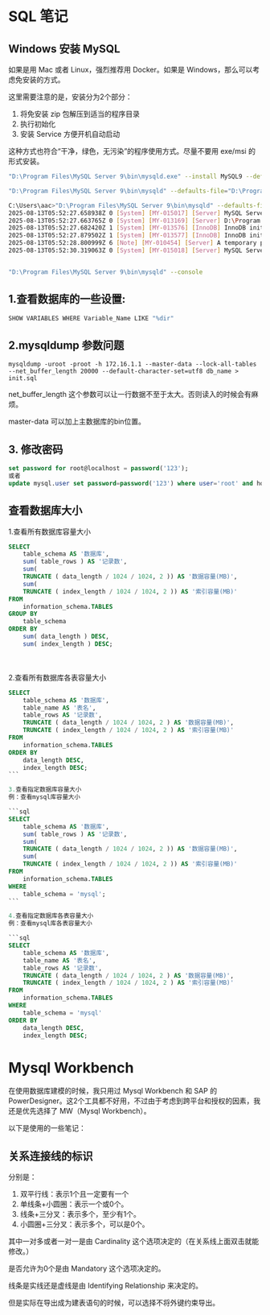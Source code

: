 # SQL 笔记

## Windows 安装 MySQL

如果是用 Mac 或者 Linux，强烈推荐用 Docker。如果是 Windows，那么可以考虑免安装的方式。

这里需要注意的是，安装分为2个部分：
1. 将免安装 zip 包解压到适当的程序目录
2. 执行初始化
3. 安装 Service 方便开机自动启动

这种方式也符合“干净，绿色，无污染”的程序使用方式。尽量不要用 exe/msi 的形式安装。

```sh
"D:\Program Files\MySQL Server 9\bin\mysqld.exe" --install MySQL9 --defaults-file="D:\Program Files\MySQL Server 9\my.ini"

"D:\Program Files\MySQL Server 9\bin\mysqld" --defaults-file="D:\Program Files\MySQL Server 9\my.ini" --initialize --console

C:\Users\aac>"D:\Program Files\MySQL Server 9\bin\mysqld" --defaults-file="D:\Program Files\MySQL Server 9\my.ini" --initialize --console
2025-08-13T05:52:27.658938Z 0 [System] [MY-015017] [Server] MySQL Server Initialization - start.
2025-08-13T05:52:27.663765Z 0 [System] [MY-013169] [Server] D:\Program Files\MySQL Server 9\bin\mysqld (mysqld 9.4.0) initializing of server in progress as process 38684
2025-08-13T05:52:27.682420Z 1 [System] [MY-013576] [InnoDB] InnoDB initialization has started.
2025-08-13T05:52:27.879502Z 1 [System] [MY-013577] [InnoDB] InnoDB initialization has ended.
2025-08-13T05:52:28.800999Z 6 [Note] [MY-010454] [Server] A temporary password is generated for root@localhost: y<F+-t&(O2!Z
2025-08-13T05:52:30.319063Z 0 [System] [MY-015018] [Server] MySQL Server Initialization - end.


"D:\Program Files\MySQL Server 9\bin\mysqld" --console
```

## 1.查看数据库的一些设置:

```sh
SHOW VARIABLES WHERE Variable_Name LIKE "%dir"
```

## 2.mysqldump 参数问题
```
mysqldump -uroot -proot -h 172.16.1.1 --master-data --lock-all-tables --net_buffer_length 20000 --default-character-set=utf8 db_name > init.sql
```

net_buffer_length 这个参数可以让一行数据不至于太大。否则读入的时候会有麻烦。

master-data 可以加上主数据库的bin位置。


## 3. 修改密码
```sql
set password for root@localhost = password('123');
或者
update mysql.user set password=password('123') where user='root' and host='localhost';  
```

## 查看数据库大小

1.查看所有数据库容量大小

```sql
SELECT
	table_schema AS '数据库',
	sum( table_rows ) AS '记录数',
	sum(
	TRUNCATE ( data_length / 1024 / 1024, 2 )) AS '数据容量(MB)',
	sum(
	TRUNCATE ( index_length / 1024 / 1024, 2 )) AS '索引容量(MB)' 
FROM
	information_schema.TABLES 
GROUP BY
	table_schema 
ORDER BY
	sum( data_length ) DESC,
	sum( index_length ) DESC;
```
　　

2.查看所有数据库各表容量大小
```sql
SELECT
	table_schema AS '数据库',
	table_name AS '表名',
	table_rows AS '记录数',
	TRUNCATE ( data_length / 1024 / 1024, 2 ) AS '数据容量(MB)',
	TRUNCATE ( index_length / 1024 / 1024, 2 ) AS '索引容量(MB)' 
FROM
	information_schema.TABLES 
ORDER BY
	data_length DESC,
	index_length DESC;
```　

3.查看指定数据库容量大小
例：查看mysql库容量大小

```sql
SELECT
	table_schema AS '数据库',
	sum( table_rows ) AS '记录数',
	sum(
	TRUNCATE ( data_length / 1024 / 1024, 2 )) AS '数据容量(MB)',
	sum(
	TRUNCATE ( index_length / 1024 / 1024, 2 )) AS '索引容量(MB)' 
FROM
	information_schema.TABLES 
WHERE
	table_schema = 'mysql';
```　　

4.查看指定数据库各表容量大小
例：查看mysql库各表容量大小

```sql
SELECT
	table_schema AS '数据库',
	table_name AS '表名',
	table_rows AS '记录数',
	TRUNCATE ( data_length / 1024 / 1024, 2 ) AS '数据容量(MB)',
	TRUNCATE ( index_length / 1024 / 1024, 2 ) AS '索引容量(MB)' 
FROM
	information_schema.TABLES 
WHERE
	table_schema = 'mysql' 
ORDER BY
	data_length DESC,
	index_length DESC;
```


# Mysql Workbench

在使用数据库建模的时候，我只用过 Mysql Workbench 和 SAP 的 PowerDesigner。这2个工具都不好用，不过由于考虑到跨平台和授权的因素，我还是优先选择了 MW（Mysql Workbench）。

以下是使用的一些笔记：

## 关系连接线的标识

分别是：

1. 双平行线：表示1个且一定要有一个
2. 单线条+小圆圈：表示一个或0个。
3. 线条+三分叉：表示多个，至少有1个。
4. 小圆圈+三分叉：表示多个，可以是0个。

其中一对多或者一对一是由 Cardinality 这个选项决定的（在关系线上面双击就能修改。）

是否允许为0个是由 Mandatory 这个选项决定的。

线条是实线还是虚线是由 Identifying Relationship 来决定的。

但是实际在导出成为建表语句的时候，可以选择不将外键约束导出。
